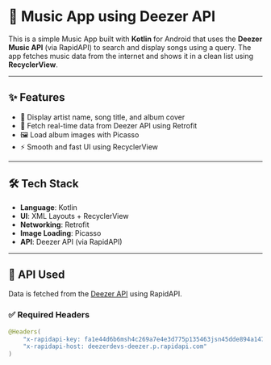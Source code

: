 
# 🎵 Music App using Deezer API

This is a simple Music App built with **Kotlin** for Android that uses the **Deezer Music API** (via RapidAPI) to search and display songs using a query. The app fetches music data from the internet and shows it in a clean list using **RecyclerView**.

---

## ✨ Features

- 📄 Display artist name, song title, and album cover
- 🔄 Fetch real-time data from Deezer API using Retrofit
- 🖼️ Load album images with Picasso
- ⚡ Smooth and fast UI using RecyclerView

---

## 🛠️ Tech Stack

- **Language**: Kotlin
- **UI**: XML Layouts + RecyclerView
- **Networking**: Retrofit
- **Image Loading**: Picasso
- **API**: Deezer API (via RapidAPI)

---

## 📡 API Used

Data is fetched from the [Deezer API](https://rapidapi.com/deezerdevs/api/deezer-1) using RapidAPI.

### ✅ Required Headers

```kotlin
@Headers(
    "x-rapidapi-key: fa1e44d6b6msh4c269a7e4e3d775p135463jsn45dde894a147",
    "x-rapidapi-host: deezerdevs-deezer.p.rapidapi.com"
)
